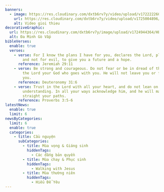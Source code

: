 ```yaml
---
banners:
  - image: https://res.cloudinary.com/dxtb6rv7y/video/upload/v1722222604/video-banner_gwdvew.mp4
    url: https://res.cloudinary.com/dxtb6rv7y/video/upload/v1725004896/home_2_xanh_mksydo.mp4
    alt: Video gioi thieu
decorativeGraphic:
  url: https://res.cloudinary.com/dxtb6rv7y/image/upload/v1724944364/HEADER_0_nncnpm.svg
  alt: Đa Minh Gò Vấp
bibleVerses:
  enable: true
  verses:
    - verse: For I know the plans I have for you, declares the Lord, plans for welfare
        and not for evil, to give you a future and a hope.
      reference: Jeremiah 29:11
    - verse: Be strong and courageous. Do not fear or be in dread of them, for it is
        the Lord your God who goes with you. He will not leave you or forsake
        you.
      reference: Deuteronomy 31:6
    - verse: Trust in the Lord with all your heart, and do not lean on your own
        understanding. In all your ways acknowledge him, and he will make
        straight your paths.
      reference: Proverbs 3:5-6
latestNews:
  enable: true
  limit: 6
newsByCategories:
  limit: 6
  enable: true
  categories:
    - title: Cầu nguyện
      subCategories:
        - title: Mùa vọng & Giáng sinh
          hiddenTags:
            - Các đấng bản quyền
        - title: Mùa chay & Phục sinh
          hiddenTags:
            - Walking with Jesus
        - title: Mùa thường niên
          hiddenTags:
            - Hiểu Để Yêu
---
```


